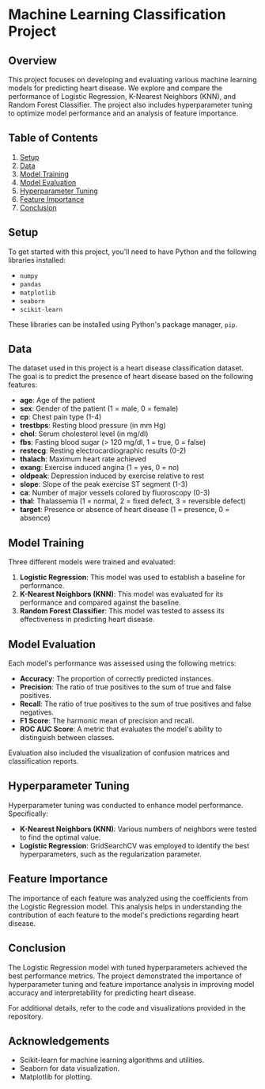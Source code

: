# Machine Learning Classification Project

## Overview

This project focuses on developing and evaluating various machine learning models for predicting heart disease. We explore and compare the performance of Logistic Regression, K-Nearest Neighbors (KNN), and Random Forest Classifier. The project also includes hyperparameter tuning to optimize model performance and an analysis of feature importance.

## Table of Contents

1. [Setup](#setup)
2. [Data](#data)
3. [Model Training](#model-training)
4. [Model Evaluation](#model-evaluation)
5. [Hyperparameter Tuning](#hyperparameter-tuning)
6. [Feature Importance](#feature-importance)
7. [Conclusion](#conclusion)

## Setup

To get started with this project, you'll need to have Python and the following libraries installed:

- `numpy`
- `pandas`
- `matplotlib`
- `seaborn`
- `scikit-learn`

These libraries can be installed using Python's package manager, `pip`.

## Data

The dataset used in this project is a heart disease classification dataset. The goal is to predict the presence of heart disease based on the following features:

- **age**: Age of the patient
- **sex**: Gender of the patient (1 = male, 0 = female)
- **cp**: Chest pain type (1-4)
- **trestbps**: Resting blood pressure (in mm Hg)
- **chol**: Serum cholesterol level (in mg/dl)
- **fbs**: Fasting blood sugar (> 120 mg/dl, 1 = true, 0 = false)
- **restecg**: Resting electrocardiographic results (0-2)
- **thalach**: Maximum heart rate achieved
- **exang**: Exercise induced angina (1 = yes, 0 = no)
- **oldpeak**: Depression induced by exercise relative to rest
- **slope**: Slope of the peak exercise ST segment (1-3)
- **ca**: Number of major vessels colored by fluoroscopy (0-3)
- **thal**: Thalassemia (1 = normal, 2 = fixed defect, 3 = reversible defect)
- **target**: Presence or absence of heart disease (1 = presence, 0 = absence)

## Model Training

Three different models were trained and evaluated:

1. **Logistic Regression**: This model was used to establish a baseline for performance.
2. **K-Nearest Neighbors (KNN)**: This model was evaluated for its performance and compared against the baseline.
3. **Random Forest Classifier**: This model was tested to assess its effectiveness in predicting heart disease.

## Model Evaluation

Each model's performance was assessed using the following metrics:

- **Accuracy**: The proportion of correctly predicted instances.
- **Precision**: The ratio of true positives to the sum of true and false positives.
- **Recall**: The ratio of true positives to the sum of true positives and false negatives.
- **F1 Score**: The harmonic mean of precision and recall.
- **ROC AUC Score**: A metric that evaluates the model's ability to distinguish between classes.

Evaluation also included the visualization of confusion matrices and classification reports.

## Hyperparameter Tuning

Hyperparameter tuning was conducted to enhance model performance. Specifically:

- **K-Nearest Neighbors (KNN)**: Various numbers of neighbors were tested to find the optimal value.
- **Logistic Regression**: GridSearchCV was employed to identify the best hyperparameters, such as the regularization parameter.

## Feature Importance

The importance of each feature was analyzed using the coefficients from the Logistic Regression model. This analysis helps in understanding the contribution of each feature to the model's predictions regarding heart disease.

## Conclusion

The Logistic Regression model with tuned hyperparameters achieved the best performance metrics. The project demonstrated the importance of hyperparameter tuning and feature importance analysis in improving model accuracy and interpretability for predicting heart disease.

For additional details, refer to the code and visualizations provided in the repository.

## Acknowledgements

- Scikit-learn for machine learning algorithms and utilities.
- Seaborn for data visualization.
- Matplotlib for plotting.

